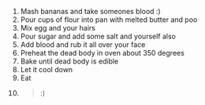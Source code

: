 1. Mash bananas and take someones blood :)
2. Pour cups of flour into pan with melted butter and poo
3. Mix egg and your hairs
4. Pour sugar and add some salt and yourself also
5. Add blood and rub it all over your face  
6. Preheat the dead body in oven about 350 degrees 
7. Bake until dead body is edible
8. Let it cool down
9. Eat
10. >:)